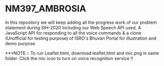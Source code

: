 # NM397_AMBROSIA
In this repository we will keep adding all the progress work of our problem statement during SIH-2020 
Including our Web Speech API used, A JavaScript API for responding to all the voice commands & a clone (Unofficial for testing purpose) of ISRO's Bhuvan Portal for illustration and demo purpose.

***NOTE::: To run Leaflet.html, download leaflet.html and mic.png in same folder. Click the mic icon to turn on voice recognition service !!

